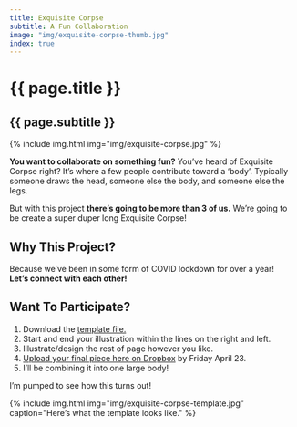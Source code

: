 ```yaml
---
title: Exquisite Corpse
subtitle: A Fun Collaboration
image: "img/exquisite-corpse-thumb.jpg"
index: true
---
```

# {{ page.title }}
## {{ page.subtitle }}
{% include img.html img="img/exquisite-corpse.jpg" %}

**You want to collaborate on something fun?** You’ve heard of Exquisite Corpse right? It’s where a few people contribute toward a ‘body’. Typically someone draws the head, someone else the body, and someone else the legs.

But with this project **there’s going to be more than 3 of us.** We’re going to be create a super duper long Exquisite Corpse!

## Why This Project?
Because we’ve been in some form of COVID lockdown for over a year!  
**Let’s connect with each other!**

## Want To Participate?

1. Download the [template file.](https://ttkb.me/corpse-template)
2. Start and end your illustration within the lines on the right and left.
3. Illustrate/design the rest of page however you like.
4. [Upload your final piece here on Dropbox](https://ttkb.me/corpse-submit) by Friday April 23.
5. I’ll be combining it into one large body!

I’m pumped to see how this turns out!

{% include img.html img="img/exquisite-corpse-template.jpg" caption="Here’s what the template looks like." %}